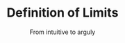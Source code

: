 ---
layout: page
title: Definition of Limits
subtitle: From intuitive to arguly
right-toc: true
left-toc: true
book: calculus
next_page: 1-1-how-to-evaluate-limits
---